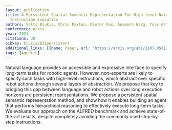 ```yaml
---
layout: publication
title: A Persistent Spatial Semantic Representation For High-level Natural Language
  Instruction Execution
authors: Valts Blukis, Chris Paxton, Dieter Fox, Animesh Garg, Yoav Artzi
conference: Arxiv
year: 2021
citations: 30
bibkey: blukis2021persistent
additional_links: [{name: Paper, url: 'https://arxiv.org/abs/2107.05612'}]
tags: [Agentic]
---
```

Natural language provides an accessible and expressive interface to specify
long-term tasks for robotic agents. However, non-experts are likely to specify
such tasks with high-level instructions, which abstract over specific robot
actions through several layers of abstraction. We propose that key to bridging
this gap between language and robot actions over long execution horizons are
persistent representations. We propose a persistent spatial semantic
representation method, and show how it enables building an agent that performs
hierarchical reasoning to effectively execute long-term tasks. We evaluate our
approach on the ALFRED benchmark and achieve state-of-the-art results, despite
completely avoiding the commonly used step-by-step instructions.